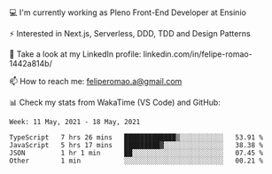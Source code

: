 💻 I'm currently working as Pleno Front-End Developer at Ensinio

⚡ Interested in Next.js, Serverless, DDD, TDD and Design Patterns

👥 Take a look at my LinkedIn profile: linkedin.com/in/felipe-romao-1442a814b/

📫 How to reach me: feliperomao.a@gmail.com

📊 Check my stats from WakaTime (VS Code) and GitHub:

<!--START_SECTION:waka-->
```text
Week: 11 May, 2021 - 18 May, 2021

TypeScript   7 hrs 26 mins   █████████████▒░░░░░░░░░░░   53.91 % 
JavaScript   5 hrs 17 mins   █████████▓░░░░░░░░░░░░░░░   38.38 % 
JSON         1 hr 1 min      ██░░░░░░░░░░░░░░░░░░░░░░░   07.45 % 
Other        1 min           ░░░░░░░░░░░░░░░░░░░░░░░░░   00.21 % 
```
<!--END_SECTION:waka-->
